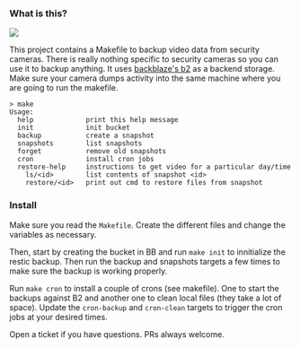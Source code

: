 ### What is this?

![](https://restic.readthedocs.io/en/latest/_static/logo.png)

This project contains a Makefile to backup video data from security cameras. There is
really nothing specific to security cameras so you can use it to backup anything.
It uses [backblaze's b2](https://www.backblaze.com/b2/cloud-storage.html) as a backend storage.
Make sure your camera dumps activity into the same machine where you are going to 
run the makefile.

```
> make
Usage:
  help             print this help message
  init             init bucket
  backup           create a snapshot
  snapshots        list snapshots
  forget           remove old snapshots
  cron             install cron jobs
  restore-help     instructions to get video for a particular day/time
    ls/<id>        list contents of snapshot <id>
    restore/<id>   print out cmd to restore files from snapshot
```

### Install

Make sure you read the `Makefile`. Create the different files and change the variables
as necessary.

Then, start by creating the bucket in BB and run `make init` to innitialize the
restic backup. Then run the backup and snapshots targets a few times to make
sure the backup is working properly.

Run `make cron` to install a couple of crons (see makefile).
One to start the backups against B2 and another one to clean local
files (they take a lot of space). Update the `cron-backup` and `cron-clean`
targets to trigger the cron jobs at your desired times.

Open a ticket if you have questions. PRs always welcome.
